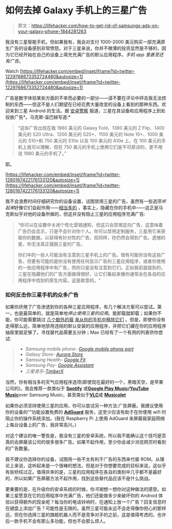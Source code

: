 # 如何去掉 Galaxy 手机上的三星广告

> 原文：<https://lifehacker.com/how-to-get-rid-of-samsungs-ads-on-your-galaxy-phone-1844281263>

我没有三星智能手机，但如果我有，我会对支付 1000-2000 美元购买一部充满原生广告的设备感到非常愤怒。对于三星来说，你并不微薄的投资显然是不够的，因为它已经开始在自己的设备上填充充满广告的默认应用程序。*手机 app 里甚至还有广告*。

Watch [https://lifehacker.com/embed/inset/iframe?id=twitter-1229768673352724480&autosize=1](https://lifehacker.com/embed/inset/iframe?id=twitter-1229768673352724480&autosize=1) 

广告是数字体验某些方面的不幸而必要的一部分——请不要在评论中抨击我无法控制的东西——但这不是人们期望在已经花费大量改变的设备上看到的那种东西。欢迎来到三星 Android 的生活。据 [安卓警察](https://www.androidpolice.com/2020/07/04/ads-are-taking-over-samsungs-galaxy-smartphones-and-im-fed-up/) 报道，三星在其设备和应用程序上到处投放广告*。马克斯·温巴赫写道:*

> “这些广告出现在我 1980 美元的 Galaxy Fold、1380 美元的 Z Flip、1400 美元的 S20 Ultra、1200 美元的 S20+、1100 美元的 Note 10+、1000 美元的 S10+和 750 美元的 S10e 以及 100 美元的 A10e 上。在 100 美元的手机上我可以理解，但在 750 美元的手机上使用它们是不可原谅的，更不用说 1980 美元的手机了。”

耶。

 [https://lifehacker.com/embed/inset/iframe?id=twitter-1280167422176133120&autosize=1](https://lifehacker.com/embed/inset/iframe?id=twitter-1280167422176133120&autosize=1) 

我不会浪费时间仔细研究你的设备设置，试图禁用三星的广告。虽然有一些选项*听起来*好像它们会起作用——[相当多的](https://www.reddit.com/r/galaxys10/comments/ha21j8/how_to_removeavoid_ads_in_samsung_phones_check_my/) ，事实上，隐藏在你的手机中——这正是马克斯似乎对他的设备所做的，但这并没有阻止三星的应用程序充满广告:

> “你可以在设置中关闭个性化营销通知，但这只会禁用定向广告，这意味着广告仍会显示，只是不会针对你个人。你可以禁用定制服务，三星用它来获取你的数据，以获得有针对性的广告，但同样，你仍然会得到广告。遗憾的是，你无法真正摆脱三星的广告。
> 
> 你们中的一些人可能没有注意到三星手机上的广告。很有可能你没有这些广告，但更有可能的是你没有使用任何显示广告的三星应用程序，或者你使用的一些应用程序中有广告，而你只是没有注意到它们。正如我前面提到的，三星在隐藏他们的广告方面做得很好，让它们看起来像你通常会在各自的应用程序中找到的原生内容。这是故意的。"

### 如何反击你三星手机的众多广告

如果你厌倦了广告渗透到你的各种三星应用程序，有几个解决方案可以尝试。第一，也是最简单的，就是简单地*停止使用三星的应用*。能卸载就卸载；如果你不能，你可能需要跳过 [几个额外的箍](https://www.xda-developers.com/uninstall-carrier-oem-bloatware-without-root-access/) [来从你的手机中移除它们](https://www.reddit.com/r/Android/comments/cuk9g1/heres_a_rootless_adb_list_of_samsung_bloatware_to/) 。但是，即使你没有走得那么远，简单地禁用违规的默认安装的应用程序，并把它们藏在你的应用程序抽屉里就足够了。寻找替代品需要五分钟；Max 已经有了一个有用的列表供你尝试:

> *   *Samsung mobile phone-* [*Google mobile phone port*](https://forum.xda-developers.com/android/apps-games/app-google-phone-v14-0-175904292-bubble-t3708218)
> *   *Galaxy Store-* [*Aurora Store*](https://auroraoss.com/)
> *   *Samsung Health-* [*Google Fit*](https://play.google.com/store/apps/details?id=com.google.android.apps.fitness)
> *   *Samsung Pay-* [](https://play.google.com/store/apps/details?id=com.google.android.apps.walletnfcrel&hl=en_US)[*Google Assistant*](https://play.google.com/store/apps/details?id=com.google.android.apps.googleassistant&hl=en_US)
> *   *三星音乐-*[*TimberX*](https://github.com/naman14/TimberX/releases/tag/V1.5)

当然，你有相当多的天气应用程序选项(即使现在最好的一个，黑暗天空，是苹果公司的)。我会推荐一款类似于 [**Spotify**](https://play.google.com/store/apps/details?id=com.spotify.music&hl=en_US) 或[**Google Play Music**](https://play.google.com/store/apps/details?id=com.google.android.music&hl=en_US)**/**[**YouTube Music**](https://play.google.com/store/apps/details?id=com.google.android.apps.youtube.music&hl=en_US)over Samsung Music，甚至类似于[**VLC**](https://play.google.com/store/apps/details?id=org.videolan.vlc&hl=en_US)或 [**Musicolet**](https://play.google.com/store/apps/details?id=in.krosbits.musicolet&hl=en_US)

如果你必须坚持使用三星的应用，你可以尝试另一种方法:广告屏蔽。我建议使用你的设备的“”功能设置免费的 [**AdGuard**](https://adguard.com/en/adguard-dns/overview.html#instruction) 服务，这至少应该有助于在你使用 wifi 时阻止你的操作系统添加。(我在 Raspberry Pi 上使用 AdGuard 来屏蔽我家庭网络上每台设备上的广告，我非常高兴。)

对这个建议的唯一警告是，我没有三星的安卓系统，所以我不能确认这个技巧是否真的会屏蔽该公司的很多很多广告。如果不起作用，至少你会减少浏览网页时看到的广告数量。

我不建议你选择你的设备，试图用一些不太有利于广告的东西来代替 ROM。从理论上来说，这听起来是一个很棒的想法，但是对于你想要完成的目标来说，这似乎有些矫枉过正。值得庆幸的是，三星的应用程序在各自的类别中几乎都不是最好的，所以如果广告屏蔽方法不起作用，找到这些替代品应该不是什么挑战。

更重要的是，在升级你的安卓系统的时候，你*可能*想一想你对这种做法的感受。如果三星愿意在它的应用程序中充满广告，他们还能做多少来破坏你的 Android 体验以获得额外的现金呢？每当你的电话铃响时，在通知上放一个广告？回复信息时在键盘上添加广告？可能性是无限的。虽然三星可能永远不会走得像你担心的那样远，但在你选择三星的旗舰机器人而不是竞争对手的之前，这是值得考虑的。也许后一款手机不会有那么多功能，但也不会那么烦人。